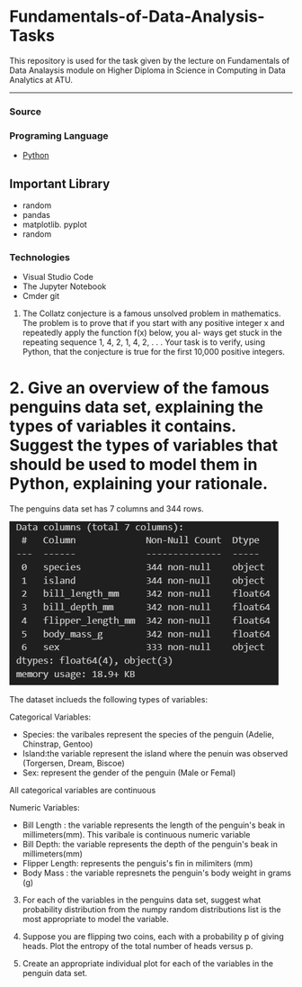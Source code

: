 # Fundamentals-of-Data-Analysis-Tasks

This repository is used for the task given by the lecture on
Fundamentals of Data Analaysis module on Higher Diploma in Science in Computing in Data Analytics at ATU.  
___
### Source 

### Programing Language 
* [Python](https://www.python.org/)

## Important Library 
* random
* pandas 
* matplotlib. pyplot 
* random 

### Technologies 
* Visual Studio Code
* The Jupyter Notebook
* Cmder git


1. The Collatz conjecture is a famous unsolved problem in mathematics. 
The problem is to prove that if you start with any positive
integer x and repeatedly apply the function f(x) below, you al-
ways get stuck in the repeating sequence 1, 4, 2, 1, 4, 2, . . .
Your task is to verify, using Python, that the conjecture is true for
the first 10,000 positive integers.

# 2. Give an overview of the famous penguins data set, explaining the types of variables it contains. Suggest the types of variables that should be used to model them in Python, explaining your rationale.

The penguins data set has 7 columns and 344 rows.

 ![Alt text](Pinwiny.png)

The dataset inclueds the following types of variables: 

Categorical Variables:

  * Species: the varibales represent the species of the penguin (Adelie, Chinstrap, Gentoo)
  * Island:the variable represent the island where the penuin was observed (Torgersen, Dream, Biscoe)
  * Sex: represent the gender of the penguin (Male or Femal)

All categorical variables are continuous 

Numeric Variables:

* Bill Length : the variable represents the length of the penguin's beak in millimeters(mm). This varibale is continuous numeric variable    
* Bill Depth: the variable represents the depth of the penguin's beak in millimeters(mm)
* Flipper Length: represents the penguis's fin in milimiters (mm)
* Body Mass : the variable represnets the penguin's body weight in grams (g)





3. For each of the variables in the penguins data set, suggest what 
probability distribution from the numpy random distributions list
is the most appropriate to model the variable.

4. Suppose you are flipping two coins, each with a probability p of
giving heads. Plot the entropy of the total number of heads versus
p.

5. Create an appropriate individual plot for each of the variables in
the penguin data set.